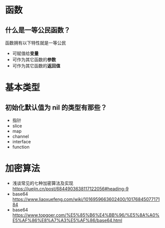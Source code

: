 # 函数

## 什么是一等公民函数？

函数拥有以下特性就是一等公民

- 可赋值给**变量**
- 可作为其它函数的**参数**
- 可作为其它函数的**返回值**

# 基本类型

## 初始化默认值为 nil 的类型有那些？

- 指针
- slice
- map
- channel
- interface
- function

# 加密算法

- 浅谈常见的七种加密算法及实现 https://juejin.cn/post/6844903638117122056#heading-9
- base64  https://www.liaoxuefeng.com/wiki/1016959663602400/1017684507717184
- base64 https://www.topgoer.com/%E5%85%B6%E4%BB%96/%E5%8A%A0%E5%AF%86%E8%A7%A3%E5%AF%86/base64.html

